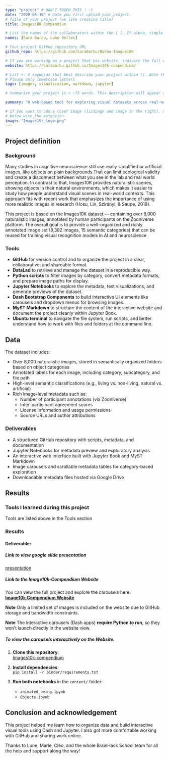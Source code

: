 ```yaml
---
type: "project" # DON'T TOUCH THIS ! :)
date: "2020-05-16" # Date you first upload your project.
# Title of your project (we like creative title)
title: Images10K Compendium

# List the names of the collaborators within the [ ]. If alone, simple put your name within []
names: [Sara Barbu, Lune Bellec]

# Your project GitHub repository URL
github_repo: https://github.com/SaraBarbu/Barbu-Images10K

# If you are working on a project that has website, indicate the full url including "https://" below or leave it empty.
website: https://sarabarbu.github.io/Images10k-compendium/ 

# List +- 4 keywords that best describe your project within []. Note that the project summary also involves a number of key words. Those are listed on top of the [github repository](https://github.com/brainhack-school2020/project_template), click `manage topics`.
# Please only lowercase letters
tags: [images, visualization, markdown, jupyter]

# Summarize your project in < ~75 words. This description will appear at the top of your page and on the list page with other projects..

summary: "A web-based tool for exploring visual datasets across real-world categories using carousels, tables, and interactive views.""

# If you want to add a cover image (listpage and image in the right), add it to your directory and indicate the name
# below with the extension.
image: "Images10k_logo.png"
---
```

<!-- This is an html comment and this won't appear in the rendered page. You are now editing the "content" area, the core of your description. Everything that you can do in markdown is allowed below. We added a couple of comments to guide your through documenting your progress. -->

## Project definition

### Background

Many studies in cognitive neuroscience still use really simplified or artificial images, like objects on plain backgrounds.That can limit ecological validity and create a disconnect between what you see in the lab and real world perception. In contrast to that, Images10K provides naturalistic scenes, showing objects in their natural environments, which makes it easier to study how people understand visual scenes in real-world contexts. This approach fits with recent work that emphasizes the importance of using more realistic images in research (Hosu, Lin, Szirányi, & Saupe, 2019).

This project is based on the Images10K dataset — containing over 8,000 naturalistic images, annotated by human participants on the Zooniverse platform. The overall goal is to provide a well-organized and richly annotated image set (8,382 images, 15 semantic categories) that can be reused for training visual recognition models in AI and neuroscience

### Tools

- **GitHub** for version control and to organize the project in a clear, collaborative, and shareable format.
- **DataLad** to retrieve and manage the dataset in a reproducible way.
- **Python scripts** to filter images by category, convert metadata formats, and prepare image paths for display.
- **Jupyter Notebooks** to explore the metadata, test visualizations, and generate previews of the dataset.
- **Dash Bootstrap Components** to build interactive UI elements like carousels and dropdown menus for browsing images.
- **MyST Markdown** to structure the content of the interactive website and document the project cleanly within Jupyter Book.
- **Ubuntu terminal** to navigate the file system, run scripts, and better understand how to work with files and folders at the command line.

## Data

The dataset includes:
- Over 8,000 naturalistic images, stored in semantically organized folders based on object categories
- Annotated labels for each image, including category, subcategory, and file path
- High-level semantic classifications (e.g., living vs. non-living, natural vs. artificial)
- Rich image-level metadata such as:
  - Number of participant annotations (via Zooniverse)
  - Inter-participant agreement scores
  - License information and usage permissions
  - Source URLs and author attributions

### Deliverables

- A structured GitHub repository with scripts, metadata, and documentation
- Jupyter Notebooks for metadata preview and exploratory analysis
- An interactive web interface built with Jupyter Book and MyST Markdown
- Image carousels and scrollable metadata tables for category-based exploration
- Downloadable metadata files hosted via Google Drive

## Results

### Tools I learned during this project

Tools are listed above in the Tools section

### Results

#### Deliverable:

#####  Link to view google slide presentation
[presentation](https://docs.google.com/presentation/d/1INdPO4mDrgXu64EogxEHda7Kbf1mZ-EG5l1t3ICp8UQ/edit?usp=sharing)  

#####  Link to the Image10k-Compendium Website  
You can view the full project and explore the carousels here:  
[**Image10k Compendium Website**](https://sarabarbu.github.io/Images10k-compendium/)

 **Note** Only a limited set of images is included on the website due to GitHub storage and bandwidth constraints.
 
 **Note** The interactive carousels (Dash apps) **require Python to run**, so they won’t launch directly in the website view.

#####  To view the carousels interactively on the Website:

1. **Clone this repository**:  
   [Images10k-compendium](https://github.com/SaraBarbu/Images10k-compendium)

2. **Install dependencies**:  
   `pip install -r binder/requirements.txt`

3. **Run both notebooks** in the `content/` folder:
   - `animated_being.ipynb`
   - `Objects.ipynb`



## Conclusion and acknowledgement

This project helped me learn how to organize data and build interactive visual tools using Dash and Jupyter. I also got more comfortable working with GitHub and sharing work online.

Thanks to Lune, Marie, Cléo, and the whole BrainHack School team for all the help and support along the way!
